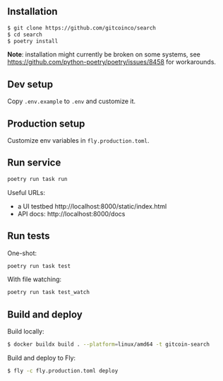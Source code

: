 ## Installation

```sh
$ git clone https://github.com/gitcoinco/search
$ cd search
$ poetry install
```

**Note**: installation might currently be broken on some systems, see https://github.com/python-poetry/poetry/issues/8458 for workarounds.

## Dev setup

Copy `.env.example` to `.env` and customize it.

## Production setup

Customize env variables in `fly.production.toml`.

## Run service

```sh
poetry run task run
```

Useful URLs:

- a UI testbed http://localhost:8000/static/index.html
- API docs: http://localhost:8000/docs

## Run tests

One-shot:

```sh
poetry run task test
```

With file watching:

```sh
poetry run task test_watch
```

## Build and deploy

Build locally:

```sh
$ docker buildx build . --platform=linux/amd64 -t gitcoin-search
```

Build and deploy to Fly:

```sh
$ fly -c fly.production.toml deploy
```
